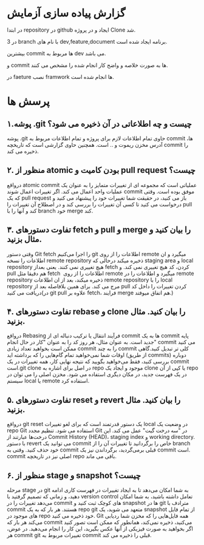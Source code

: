 # گزارش پیاده سازی آزمایش


در ابتدا repository در github ایجاد و در پروژه Clone شد.

در 3 branch با نام های dev,feature,document برنامه ایجاد شده است.

بیشترین commit ها مربوط به dev می باشد.

و commit ها به صورت خلاصه و واضح کار انجام شده را مشخص می کنند.

در faeture نصب framwork ها انجام شده است.


# پرسش ها

## ۱.پوشه .git چیست و چه اطلاعاتی در آن ذخیره می شود؟

پوشه .git حاوی تمام اطلاعات لازم برای پروژه و تمام اطلاعات مربوط به commit ها، آدرس مخزن ریموت و .. است. همچنین حاوی گزارشی است که تاریخچه commit را ذخیره می کند.

## ۲. منظور از atomic بودن کامیت و pull request چیست؟
درواقع atomic commit عملیاتی است که مجموعه ای از تغییرات متمایز را به عنوان یک عملیات واحد اعمال می کند. اگر تغییرات اعمال شوند commit موفق بوده است.
وقتی که یک pull request باز می کنید، در حقیقت شما تغییرات خود را پیشنهاد می کنید و درخواست می کنید تا کسی آن تغییرات را بررسی کند و در اصطلاح آن تغییرات را pull کند و آنها را با branch خود merge کند.

## ۳. تفاوت دستورهای fetch و pull و merge را بیان کنید و مثال بزنید.

وقتی دستور Git fetch را اجرا می‌کنیم git اطلاعات را از روی remote میگیرد و ان اطلاعات را نسخه remote repository ذخیره میکند درحالی که staging area و local repository هیچ تغییری نمی کنند. یعنی بعداز fetch کردن، کد هیچ تغییری نمی کند.
و pull هم دقیقا مثل fetch  اطلاعات را از روی remote میگیرد و اطلاعات را در remote repository ذخیره میکند، بعد از ان اطلاعات remote repository را با local repository مرج می کند. برای همین بلافاصله بعد از pull کردن تغییرات را داخل کد دریافت می کنید(در git pull علاوه بر fetch، فرایند merge هم اتفاق میوفتد.)

## ۴. تفاوت دستورهای rebase و clone را بیان کنید. مثال بزنید.

درواقع Rebasing فرآیند انتقال یا ترکیب دنباله ای از commit ها به یک commit پایه جدید است. به عنوان مثال، هر روز کد را به عنوان "کار در حال انجام" commit می کنید ممکن است بخواهید تعداد زیادی commit را به چند commit کلی تر تبدیل کنید.گاهی اوقات شما نمی‌خواهید تمام گام‌هایی را که برداشته‌ اید (از طریق commits) دوباره بررسی کنید، فقط می‌خواهید بگویید که نتیجه نهایی کار، همه تغییرات در یک commit است.git clone در اصل برای اشاره به repo موجود و ایجاد یک clone یا کپی از آن repo در یک فهرست جدید، در مکان دیگری استفاده می شود. مخزن اصلی را می توان در سیستم local یا remote استفاده کرد.

## ۵. تفاوت دستورهای reset و revert را بیان کنید. مثال بزنید.

درواقع git reset یک دستور قدرتمند است که برای لغو تغییرات local در وضعیت یک repo Git استفاده می شود. تنظیم مجدد Git در "سه درخت گیت" عمل می کند. این درخت‌ها عبارتند از Commit History (HEAD)، staging index و working directory.
با دستور revert می توانید یک commit خاص را برگردانید تا تغییرات آن را از branch خود حذف کنید.
وقتی به commit قبلی برمی‌گردید، برگرداندن نیز یک commit است. commit اصلی نیز در تاریخچه repo باقی می ماند.

## ۶. منظور از stage و snapshot چیست؟

مرحله stage در git به شما امکان می‌دهد تا به ایجاد تغییرات در فهرست کاری ادامه دهید، و زمانی که تصمیم گرفتید با version control تعامل داشته باشید، به شما امکان می‌دهد تغییرات را در commit‌ های کوچک ثبت کنید و snapshot ها در git مترادف با commit هستند. هر بار که به یک repo git متعهد می شوید، یک snapshot از تمام فایل های موجود در repo خود ذخیره می کنید. Git همه فایل‌هایی را که مخزن شما ردیابی می‌کند هر بار که commit می‌کنید، ذخیره نمی‌کند، همانطور که ممکن است تصور کنید اگر بخواهید به صورت فیزیکی از آنها عکس بگیرید، این کار را انجام می‌دهید. در عوض، هر commit git تغییرات مربوط به commit قبلی را ذخیره می کند.